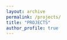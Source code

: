 ```yaml
---
layout: archive
permalink: /projects/
title: "PROJECTS"
author_profile: true
---
```

<html>
	<head>
	<meta name="viewport" content="width=device-width, initial-scale=1">
		<style>

		body {
		  color: #768390;
		  background: #FFF;
		  font-family: "Effra", Helvetica, sans-serif;
		  padding: 0;
		  -webkit-font-smoothing: antialiased; }

		h1, h2, h3, h4, h5, h6 {
		  color: #3D4351;
		  margin-top: 0; }

		a {
		  color: #FF6B6B; }
		  a:hover {
		    color: #ff9a9a;
		    text-decoration: none; }

		.example-header {
		  background: #3D4351;
		  color: #FFF;
		  font-weight: 300;
		  padding: 3em 1em;
		  text-align: center; }
		  .example-header h1 {
		    color: #FFF;
		    font-weight: 300;
		    margin-bottom: 20px; }
		  .example-header p {
		    font-size: 12px;
		    text-transform: uppercase;
		    letter-spacing: 3px;
		    font-weight: 700; }

		.container-fluid .row {
		  padding: 0 0 4em 0; }
		  .container-fluid .row:nth-child(even) {
		    background: #F1F4F5; }

		.example-title {
		  text-align: center;
		  margin-bottom: 60px;
		  padding: 3em 0;
		  border-bottom: 1px solid #E4EAEC; }
		  .example-title p {
		    margin: 0 auto;
		    font-size: 16px;
		    max-width: 400px; }

		/*==================================
		    TIMELINE
		==================================*/
		/*-- GENERAL STYLES
		    ------------------------------*/
		.timeline {
		  line-height: 1.5em;
		  list-style: none;
		  margin: 0;
		  padding: 0;
		  width: 100%; }
		  .timeline h1, .timeline h2, .timeline h3, .timeline h4, .timeline h5, .timeline h6 {
		    line-height: inherit; }

		/*----- TIMELINE ITEM -----*/
		.timeline-item {
		  padding-left: 30px;
		  position: relative; }
		  .timeline-item:last-child {
		    padding-bottom: 0; }

		/*----- TIMELINE INFO -----*/
		.timeline-info {
		  font-size: 12px;
		  font-weight: 700;
		  letter-spacing: 3px;
		  margin: 0 0 .5em 0;
		  text-transform: uppercase;
		  white-space: nowrap; }

		/*----- TIMELINE MARKER -----*/
		.timeline-marker {
		  position: absolute;
		  top: 0;
		  bottom: 0;
		  left: 0;
		  width: 15px; }
		  .timeline-marker:before {
		    background: #FF6B6B;
		    border: 3px solid transparent;
		    border-radius: 100%;
		    content: "";
		    display: block;
		    height: 10px;
		    position: absolute;
		    top: 4px;
		    left: 0;
		    width: 10px;
		    transition: background 0.3s ease-in-out, border 0.3s ease-in-out; }
		  .timeline-marker:after {
		    content: "";
		    width: 3px;
		    background: #CCD5DB;
		    display: block;
		    position: absolute;
		    top: 24px;
		    bottom: 0;
		    left: 6px; }
		  .timeline-item:last-child .timeline-marker:after {
		    content: none; }

		.timeline-item:not(.period):hover .timeline-marker:before {
		  background: transparent;
		  border: 3px solid #FF6B6B; }

		/*----- TIMELINE CONTENT -----*/
		.timeline-content {
		  padding-bottom: 40px; }
		  .timeline-content p:last-child {
		    margin-bottom: 0; }

		/*----- TIMELINE PERIOD -----*/
		.period {
		  padding: 0; }
		  .period .timeline-info {
		    display: none; }
		  .period .timeline-marker:before {
		    background: transparent;
		    content: "";
		    width: 15px;
		    height: auto;
		    border: none;
		    border-radius: 0;
		    top: 0;
		    bottom: 30px;
		    position: absolute;
		    border-top: 3px solid #CCD5DB;
		    border-bottom: 3px solid #CCD5DB; }
		  .period .timeline-marker:after {
		    content: "";
		    height: 32px;
		    top: auto; }
		  .period .timeline-content {
		    padding: 40px 0 70px; }
		  .period .timeline-title {
		    margin: 0; }

		/*----------------------------------------------
		        MOD: TIMELINE SPLIT
		    ----------------------------------------------*/
		@media (min-width: 768px) {
		  .timeline-split .timeline, .timeline-centered .timeline {
		    display: table; }
		  .timeline-split .timeline-item, .timeline-centered .timeline-item {
		    display: table-row;
		    padding: 0; }
		  .timeline-split .timeline-info, .timeline-centered .timeline-info,
		  .timeline-split .timeline-marker,
		  .timeline-centered .timeline-marker,
		  .timeline-split .timeline-content,
		  .timeline-centered .timeline-content,
		  .timeline-split .period .timeline-info,
		  .timeline-centered .period .timeline-info {
		    display: table-cell;
		    vertical-align: top; }
		  
		  .timeline-split .timeline-marker,
		  .timeline-centered .timeline-marker {
		    position: relative; }
		  
		  .timeline-split .timeline-content,
		  .timeline-centered .timeline-content {
		    padding-left: 30px; }
		  .timeline-split .timeline-info, .timeline-centered .timeline-info {
		    padding-right: 30px; }
		  .timeline-split .period .timeline-title, .timeline-centered .period .timeline-title {
		    position: relative;
		    left: -45px; } }

		/*----------------------------------------------
		        MOD: TIMELINE CENTERED
		    ----------------------------------------------*/
		@media (min-width: 992px) {
		  .timeline-centered,
		  .timeline-centered .timeline-item,
		  .timeline-centered .timeline-info,
		  .timeline-centered .timeline-marker,
		  .timeline-centered .timeline-content {
		    display: block;
		    margin: 0;
		    padding: 0; }
		  .timeline-centered .timeline-item {
		    padding-bottom: 40px;
		    overflow: hidden; }
		  .timeline-centered .timeline-marker {
		    position: absolute;
		    left: 50%;
		    margin-left: -7.5px; }
		  .timeline-centered .timeline-info,
		  .timeline-centered .timeline-content {
		    width: 50%; }
		  .timeline-centered > .timeline-item:nth-child(odd) .timeline-info {
		    float: left;
		    text-align: right;
		    padding-right: 30px; }
		  .timeline-centered > .timeline-item:nth-child(odd) .timeline-content {
		    float: right;
		    text-align: left;
		    padding-left: 30px; }
		  .timeline-centered > .timeline-item:nth-child(even) .timeline-info {
		    float: right;
		    text-align: left;
		    padding-left: 30px; }
		  .timeline-centered > .timeline-item:nth-child(even) .timeline-content {
		    float: left;
		    text-align: right;
		    padding-right: 30px; }
		  .timeline-centered > .timeline-item.period .timeline-content {
		    float: none;
		    padding: 0;
		    width: 100%;
		    text-align: center; }
		  .timeline-centered .timeline-item.period {
		    padding: 50px 0 90px; }
		  .timeline-centered .period .timeline-marker:after {
		    height: 30px;
		    bottom: 0;
		    top: auto; }
		  .timeline-centered .period .timeline-title {
		    left: auto; } }

		/*----------------------------------------------
		        MOD: MARKER OUTLINE
		    ----------------------------------------------*/
		.marker-outline .timeline-marker:before {
		  background: transparent;
		  border-color: #FF6B6B; }

		.marker-outline .timeline-item:hover .timeline-marker:before {
		  background: #FF6B6B; }


		</style>
	</head>
</html>
<div class="row">
    <div class="col">
		<div class="row" style="margin-bottom: 20px">
            <div class="col">
                <h3 style="margin: 0">Culture Concierge & Preference Collection</h3>
                <p style="margin: 0; font-style: italic;">Project with the Korea Creative Contents Agency, May. 2018 &ndash; Current</p>
                <p style="margin: 5px 0 0 0">: Developing a smart speaker service that curates events in various domains such as, but not limited to, classical music, musicals, plays, and concerts. Investigating the potential use of user preference data on various everyday objects to supplement the recommendation of cultural events.</p>
            </div>
        </div>
		<div class="row" style="margin-bottom: 20px">
        	<div class="col">
            <h3 style="margin: 0">Television Audio Experience</h3>
            <p style="margin: 0; font-style: italic;">Project with Samsung Electronics, Mar. 2017 &ndash; Dec. 2017</p>
            <p style="margin: 5px 0 0 0">: A data-driven investigation focused on user behaviors and satisfaction points during television watching. Data collected from the TV, remote controller, and bluetooth trackers are supplemented by qualitative user data collected via event-timely chatbots.</p>
        	</div>
        </div>
    </div>
    <div class="col">
        <h1><span data-i18n="skills.my_skills">Publications</span></h1>
		<div class="row" style="margin-bottom: 20px">
	    	<div class="col">
	            <p style="margin: 0;">Minjoon Kim, Jinyoung Kim, Sugyo Han, Joongseek Lee (2018)</p>
	            <p style="margin: 0; font-weight: 700;">A Data-driven Approach to Explore Television Viewing in the Household Environment</p>
	            <p style="margin: 0;">Proceedings of the 2018 ACM International Conference on Interactive Experiences for TV and Online Video (TVX ’18)</p> <a href="https://dl.acm.org/citation.cfm?id=3210829 " target="_blank"><i class="fa fa-external-link-square"></i>  [URL]</a>
	         </div>
	    </div>
    	<div class="row" style="margin-bottom: 20px">
            <div class="col">
                <p style="margin: 0;">Minjoon Kim, Nuri Na, Joongseek Lee (2017)</p>
                <p style="margin: 0; font-weight: 700;">Re-intermediation in the Fashion Industry: A Qualitative Study on Brokers in the Dongdae-mun Fashion District</p>
                <p style="margin: 0;">In iConference 2017 Proceedings, Vol. 2 (pp. 43 &ndash; 53)</p>
                <p style="margin: 0; color: #8C7FD8; font-weight: 700;">Lee Dirks Award for Best Paper Nomination (top 5 papers)</p><a href="https://www.ideals.illinois.edu/handle/2142/98871 " target="_blank"><i class="fa fa-external-link-square"></i>  [URL]</a>
            </div>
   		</div>
	</div>
</div>

**공간 특화 Home Entertainment AI 컨셉 발굴** 

Home Entertainment(HE) 기기 확산에 따른 새로운 카테고리의 서비스 및 폼팩터 발굴이 필요하다.
주거 공간마다 상이한 콘텐츠를 소비하는 사용자 행태에 맞게 공간 특화 서비스 제작이 필요한 것이다.
인공지능 서비스의 지향점은 Data Intelligence를 통한 예측력의 구축하는 것이다.

* 참여 기간: 2018.03 - 2018.05<br> 
* 주최 기관: LG HE 디자인 연구소<br>

---

**공공 문화/예술/관광 콘텐츠 서비스를 위한 챗봇 프레임워크 개발(1)**

문화콘텐츠진흥원이 공모한 프로젝트로, 서울대학교 사용자경험연구실이 주관하며 공동연구기관 머니브레인과 위탁연구기관 크레디아와 함께 진행중인 3개년도 프로젝트. 기존 공연 관람은 탐색이 어렵고 복잡한 카탈로그 브라우징이었다. 그러나 이제는 CAs를 통해 정보의 통합/추천/개인화가 가능해졌다. 이를 구현하기 위해 문화 도메인 특성을 고려한 시나리오 도출 및 엔진 개발을 하고자 한다.

* 참여 기간: 2018.05 - 2018.09<br>
* 주최 기관: 한국콘텐츠진흥원<br>  

---

**Bixby, Next step에 대한 고민 :UX관점에서**

머신 러닝의 고도화와 스마트 스피커의 보급으로 IPA는 사람들의 일상 곳곳에서 나타나고 있다. 그러나, 단순히 흥미롭고 신기한 이유로 IPA를 사용하는 단계를 지나 지속적으로 이를 사용하기에는 아직 기술이 뒷받침해주지 못하는 실정이다.
이에 기업에서는 유명 연예인의 목소리를 통해 사용자에게 친근감을 준다거나 귀여운 외형으로 호감을 불러일으키는 등의 ‘인간적인 호감을 얻을 수 있는’ 접근을 취하고 있다. 본 프로젝트는 현재의 접근 방향의 한계를 지적하고, 비기술적인 측면에서 사용자의 경험을 극대화하여 IPA가 발전할 수 있는 방향을 모색한다.

* 참여 기간: 2018.09 - 2018.12<br> 
* 주최 기관: 삼성전자 디자인경영센터<br>

---

**공공 문화/예술/관광 콘텐츠 서비스를 위한 챗봇 프레임워크 개발(2)**


* 참여 기간: 2019.01 - 2019.12<br> 
* 주최 기관: 한국콘텐츠진흥원<br> 

---

{% include group-by-array collection=site.posts field="categories" %}
{% for category in group_names %}
  {% assign posts = group_items[forloop.index0] %}
  <h2 id="{{ category | slugify }}" class="archive__subtitle">{{ category }}</h2>
  {% for post in posts %}
    {% include archive-single.html %}
  {% endfor %}
{% endfor %}